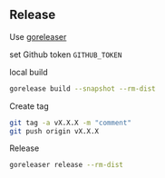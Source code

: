 ## Release
Use [goreleaser](https://goreleaser.com/)

set Github token `GITHUB_TOKEN`

local build

```bash
gorelease build --snapshot --rm-dist
```

Create tag

```bash
git tag -a vX.X.X -m "comment"
git push origin vX.X.X
```

Release

```bash
goreleaser release --rm-dist
```
